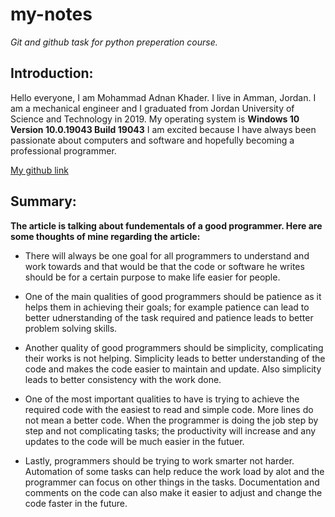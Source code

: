 # my-notes
_Git and github task for python preperation course._

## Introduction:
Hello everyone,
I am Mohammad Adnan Khader. I live in Amman, Jordan.
I am a mechanical engineer and I graduated from Jordan University of Science and Technology in 2019.
My operating system is **Windows 10 Version 10.0.19043 Build 19043**
I am excited because I have always been passionate about computers and software and hopefully becoming a professional programmer.

[My github link](https://github.com/mkhader96)

## Summary:
**The article is talking about fundementals of a good programmer. Here are some thoughts of mine regarding the article:**

* There will always be one goal for all programmers to understand and work towards and that would be that the code or software he writes should be for a certain purpose to make life easier for people.

* One of the main qualities of good programmers should be patience as it helps them in achieving their goals; for example patience can lead to better udnerstanding of the task required and patience leads to better problem solving skills.

* Another quality of good programmers should be simplicity, complicating their works is not helping. Simplicity leads to better understanding of the code and makes the code easier to maintain and update. Also simplicity leads to better consistency with the work done.

* One of the most important qualities to have is trying to achieve the required code with the easiest to read and simple code. More lines do not mean a better code. When the programmer is doing the job step by step and not complicating tasks; the productivity will increase and any updates to the code will be much easier in the futuer. 

* Lastly, programmers should be trying to work smarter not harder. Automation of some tasks can help reduce the work load by alot and the programmer can focus on other things in the tasks. Documentation and comments on the code can also make it easier to adjust and change the code faster in the future.
